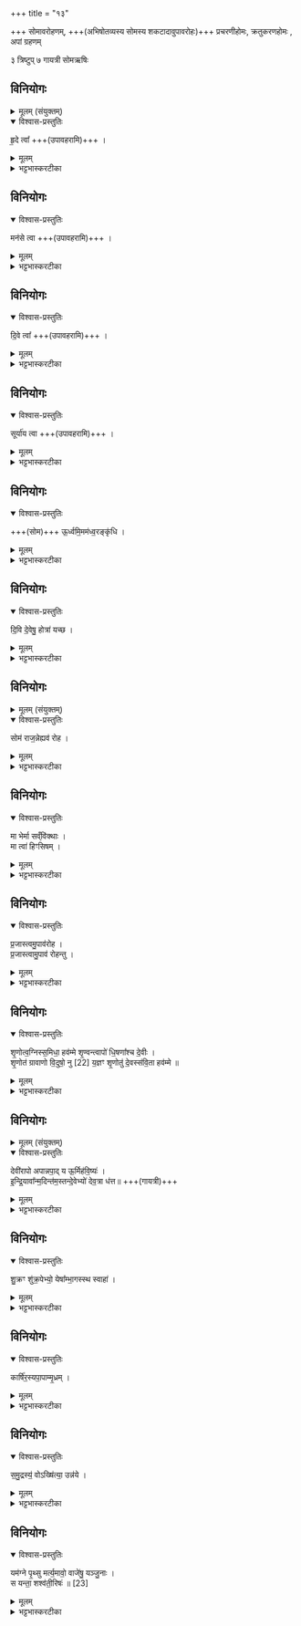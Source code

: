 +++
title = "१३"

+++
सोमावरोहणम्, +++(अभिषोतव्यस्य सोमस्य शकटादावुपावरोहः)+++  प्रचरणीहोमः, क्रतुकरणहोमः , अपां ग्रहणम्

३ त्रिष्टुप्
७ गायत्री
 सोमऋषिः


## विनियोगः


<details><summary>मूलम् (संयुक्तम्)</summary>

हृ॒दे त्वा॒ मन॑से त्वा दि॒वे त्वा॒ सूर्या॑य त्वो॒र्ध्वमि॒मम॑ध्व॒रङ्कृ॑धि ।
</details>

<details open><summary>विश्वास-प्रस्तुतिः</summary>

हृ॒दे त्वा᳚   +++(उपावहरामि)+++ ।  
</details>

<details><summary>मूलम्</summary>

हृ॒दे त्वा᳚   +++(उपावहरामि)+++ ।  
</details>

<details><summary>भट्टभास्करटीका</summary>

1-2दक्षिणस्य हविर्धानस्यान्तरेणेषे राजानमुपावहरति अवतारयति हविर्धानात् - हृदे त्वेति ॥ हे सोम त्वां हृदे हृदयवद्भ्यो मनुष्येभ्यः उपावहरामीति शेषः । 'हृदे त्वेत्याह मनुष्येभ्य एवैतेन करोति' इत्यादि ब्राह्मणम् ।   
</details>

## विनियोगः
<details open><summary>विश्वास-प्रस्तुतिः</summary>

मन॑से त्वा  +++(उपावहरामि)+++ ।  
</details>

<details><summary>मूलम्</summary>

मन॑से त्वा  +++(उपावहरामि)+++ ।  
</details>

<details><summary>भट्टभास्करटीका</summary>

मनसे मनस्विभ्यः पितृभ्यश्च । 'पितृभ्य एवैतेन करोति' इत्यादि ब्राह्मणम् ।  
</details>

## विनियोगः
<details open><summary>विश्वास-प्रस्तुतिः</summary>

दि॒वे त्वा᳚   +++(उपावहरामि)+++ ।  
</details>

<details><summary>मूलम्</summary>

दि॒वे त्वा᳚   +++(उपावहरामि)+++ ।  
</details>

<details><summary>भट्टभास्करटीका</summary>

दिवे दिविष्ठेभ्यो देवेभ्यश्च त्वामुपावहरामि ।
</details>

## विनियोगः
<details open><summary>विश्वास-प्रस्तुतिः</summary>

सूर्या॑य त्वा  +++(उपावहरामि)+++  ।
</details>

<details><summary>मूलम्</summary>

सूर्या॑य त्वा  +++(उपावहरामि)+++  ।
</details>

<details><summary>भट्टभास्करटीका</summary>

सूर्याय च त्वामुपावहरामि, प्राधान्यात्पुनरुपादानम् । 'देवेभ्य एवैतेन करोत्येतावतीर्वैदेवतास्ताभ्यः' इत्यादि ब्राह्मणम् ।  हृदे दिवे इति 'ऊडिदम्' इत्यादिना विभक्तेरुदात्तत्वम् ।  
</details>

## विनियोगः
<details open><summary>विश्वास-प्रस्तुतिः</summary>

+++(सोम)+++ ऊ॒र्ध्वमि॒मम॑ध्व॒रङ्कृ॑धि ।
</details>

<details><summary>मूलम्</summary>

+++(सोम)+++ ऊ॒र्ध्वमि॒मम॑ध्व॒रङ्कृ॑धि ।
</details>

<details><summary>भट्टभास्करटीका</summary>

हे सोम अवरोप्यमाणश्च त्वमिममध्वरं यज्ञमूर्ध्वं कृधि अविघ्नेन समाप्तं कुरु । ऊर्ध्वं देवाभिमुखं वा कुरु ।  
यद्वा - इमं यज्ञमध्वरं बाधकरहितं कुरु । 'बहुलं छन्दसि' इति शपो लुक्, 'श्रुशृणुपॄकृवृभ्यश्छन्दसि' इति हेर्धिभावः ।
</details>

## विनियोगः
<details open><summary>विश्वास-प्रस्तुतिः</summary>

दि॒वि दे॒वेषु॒ होत्रा॑ यच्छ ।
</details>

<details><summary>मूलम्</summary>

दि॒वि दे॒वेषु॒ होत्रा॑ यच्छ ।
</details>

<details><summary>भट्टभास्करटीका</summary>

किञ्च - दिवि दिवि स्थितेषु देवेषु होत्रा अस्मदीया वाचः स्तुतिरूपाः यच्छ अवस्थापय ।  
तदर्थं हे सोम राजन् एहि आगच्छ मम हस्तम् ।
</details>

## विनियोगः


<details><summary>मूलम् (संयुक्तम्)</summary>

सोम॑ राज॒न्नेह्यव॑ रोह॒ मा भेर्मा सव्ँवि॑क्था॒ मा त्वा॑ हिꣳसिषम् 
</details>

<details open><summary>विश्वास-प्रस्तुतिः</summary>

सोम॑ राज॒न्नेह्यव॑ रोह ।  
</details>

<details><summary>मूलम्</summary>

सोम॑ राज॒न्नेह्यव॑ रोह ।  
</details>

<details><summary>भट्टभास्करटीका</summary>

अत्र सोमराजन्नित्यारभ्य मन्त्रान्तरम् । यथाह भगवान् - "हृदे त्वा मनसे त्वा सोम राजन्नेह्यव रोहेति द्वाभ्याम्" इति । ततश्चापदात्परत्वात्सोमशब्दो न निहन्यते । 'नामन्त्रिते समानाधिकरणे' इति तस्याविद्यमानवत्त्वनिषेधाद्राजन्निति निहन्यते । आगत्य च मम हस्तं हविर्धानादवरोह ।
</details>

## विनियोगः
<details open><summary>विश्वास-प्रस्तुतिः</summary>

मा भेर्मा सव्ँवि॑क्थाः  ।   
मा त्वा॑ हिꣳसिषम् ।
</details>

<details><summary>मूलम्</summary>

मा भेर्मा सव्ँवि॑क्थाः  ।   
मा त्वा॑ हिꣳसिषम् ।
</details>

<details><summary>भट्टभास्करटीका</summary>

अवरोहंश्च मा भेः मा च भैषीः मामयं भेत्स्यतीति ।'बहुळं छन्दसि' इतीडभावः, व्यत्ययेन सिचिवृद्धिर्न क्रियते । मा संविक्थाः मा च कम्पिष्ठाः । कस्मादित्याह - मा खलु त्वामहं हिंसिषम्, यागसाधनत्वापत्त्या उत्तमा गतिस्त्वया प्राप्स्यत इति ।
</details>

## विनियोगः
<details open><summary>विश्वास-प्रस्तुतिः</summary>

प्र॒जास्त्वमु॒पाव॑रोह ।  
प्र॒जास्त्वामु॒पाव॑ रोहन्तु ।  
</details>

<details><summary>मूलम्</summary>

प्र॒जास्त्वमु॒पाव॑रोह ।  
प्र॒जास्त्वामु॒पाव॑ रोहन्तु ।  
</details>

<details><summary>भट्टभास्करटीका</summary>

का पुनस्सोत्तमा गतिरित्याह - प्रजास्सर्वा दैवीर्मानुषीश्च उपावरोह अनुप्रविश । प्रजाश्च त्वामुपावरोहन्तु अनुप्रविशन्तु । अतस्सर्वासामेव प्रजानामाधिपत्ये वर्तितुमारभसे । स कथं मया हिंस्यसे? अतो मा भैषीरिति ।  

 अत्र कृधि यच्छेति द्वे तिङ्विभक्ती; तत्र कृधि यच्छेति चार्थस्य गम्यमानत्वात् 'चादिलोपे विभषा' इति प्रथमा तिङ्विभक्तिर्निरूप्यते; एवं मा च भेर्मा च सं विक्थाः इत्यत्र तेनैव सूत्रेण प्रथमा तिङ्विभक्तिर्ननिहन्यते; एहि चावरोह च इज्यत्रापि प्रथमायास्तेन निघातः प्रवर्तत एव ।   

ननु गत्यर्थलोटा युक्तत्वाद्द्वितीयायास्तिङ्विभक्तेः 'लोट्च' इति निघातेन न भवितव्यम् । 'विभाषितं सोपसर्गमनुत्तमम्' इति निहन्यत एवेत्यदोषः । उपावरोहेत्यत्र 'गतिर्गतौ' इति पूर्वस्यानुदात्तत्वम्; उदात्तवता तिङा' इति समासः । तथा उपावरोहत्वित्यत्रापि । 'ब्रह्मवादिनो वदन्ति स त्वा अध्वर्युस्स्याद्यस्सोममुपावहरन्' इत्यादि ब्राह्मणम् ॥
</details>

## विनियोगः
<details open><summary>विश्वास-प्रस्तुतिः</summary>

शृ॒णोत्व॒ग्निस्स॒मिधा॒ हव॑म्मे शृ॒ण्वन्त्वापो॑ धि॒षणा᳚श्च दे॒वीः ।  
शृ॒णोत॑ ग्रावाणो वि॒दुषो॒ नु [22] य॒ज्ञꣳ शृ॒णोतु॑ दे॒वस्स॑वि॒ता हव॑म्मे ॥
</details>

<details><summary>मूलम्</summary>

शृ॒णोत्व॒ग्निस्स॒मिधा॒ हव॑म्मे शृ॒ण्वन्त्वापो॑ धि॒षणा᳚श्च दे॒वीः ।  
शृ॒णोत॑ ग्रावाणो वि॒दुषो॒ नु [22] य॒ज्ञꣳ शृ॒णोतु॑ दे॒वस्स॑वि॒ता हव॑म्मे ॥
</details>

<details><summary>भट्टभास्करटीका</summary>

3एकधनादिलक्षणा अपो जिघृक्षन् स्रुचि चतुर्गृहीतं गृहीत्वा आहवनीये जुहोति - श्रुणोत्वग्निरिति त्रिष्टुभा चतुष्पदया ॥ समिध्यतेनयाग्निरिति समिधाज्याहुतिरुच्यते । इन्धेः क्विप्, अनुनासिकलोपः, कृदुत्तरपदप्रकृतिस्वरत्वम् । अनया सन्दीप्त्या आज्याहुत्या तृप्तोग्निर्मदीयं हवमाह्वानं शृणोतु । 'बहुलं छन्दसि' इति ह्वयतेः प्राक्प्रत्ययोत्पत्तेस्सम्प्रसारणे कृते 'ऋदोरप्' इत्यप् । यद्वा - 'भावेनुपसर्गस्य' इत्यप्सम्प्रसारणं च ।  
 किञ्च - याश्चापो मया गृहीष्यन्ते ताश्चानयाहुत्या मम हवं शृण्वन्तु । कीदृश्यः । धिषणाः धृष्टाः यागसम्पादननिपुणाः । 'धृषेर्धिष च संज्ञायाम्' इति क्युप्रत्ययः । देवीः देव्यः दानादिगुणयुक्ताः । 'वा छन्दसि' इति पूर्वसवर्णदीर्घत्वम् । यद्वा - धिषणाः विद्याः, 'विद्या वै धिषणा' इति । दानादिगुणयुक्ताश्च शृण्वन्त्विति । चशब्देन तासां समुच्चयः ।   

अधुना प्रत्यक्षवदुच्यते - हे ग्रावाणः । ग्रावाणो ग्रावकल्पा इत्येके । वर्षणशीला मेघा इत्यन्ये । ग्रावाण एवेत्यपरे । यूयमपि शृणोत श्रुणुत । 'तप्तनप्तनधनाश्च' इति तप् । किं? विदुषोस्य यजमानस्य यज्ञम् । नु इति वितर्के, ननु विदुषोस्य यज्ञश्श्रोतव्य इति । क्षिप्रं श्रुणुतेति वा । यद्वा - प्रथमाबहुवचनस्य व्यत्ययेन शस्, नुशब्दश्च इवार्थे, विद्वांस इव शृणुत इत्यर्थः ।   

किञ्च - देवस्सविता सर्वस्य प्रेरकः मे मदीयं हवं शृणोतु । 'सवितृप्रसूत एव देवताभ्यो निवेद्यापोच्छैति' `इति ब्राह्मणम् । अग्न्यादयो मे हवं श्रुत्वा आगच्छन्तु, यज्ञं निर्वर्तयन्त्विति भावः ॥
</details>

## विनियोगः


<details><summary>मूलम् (संयुक्तम्)</summary>

देवी॑रापो अपान्नपा॒द्य ऊ॒र्मिर्ह॑वि॒ष्य॑ इन्द्रि॒यावा᳚न्म॒दिन्त॑मः
तन्दे॒वेभ्यो॑ देव॒त्रा ध॑त्त 
</details>

<details open><summary>विश्वास-प्रस्तुतिः</summary>

देवी॑रापो अपान्नपा॒द् य ऊ॒र्मिह॑वि॒ष्यः॑ ।  
इ॒न्द्रि॒यावा᳚न्म॒दिन्त॑म॒स्तन्दे॒वेभ्यो॑ देव॒त्रा ध॑त्त॥  +++(गायत्री)+++
</details>

<details><summary>मूलम्</summary>

देवी॑रापो अपान्नपा॒द् य ऊ॒र्मिह॑वि॒ष्यः॑ ।  
इ॒न्द्रि॒यावा᳚न्म॒दिन्त॑म॒स्तन्दे॒वेभ्यो॑ देव॒त्रा ध॑त्त॥  +++(गायत्री)+++
</details>

<details><summary>भट्टभास्करटीका</summary>

4अप्सु बर्हिः प्रास्याभिजुहोति - देवीराप इति यजुरन्तया गायत्र्या ॥ मदिन्तम इत्यन्तं व्याख्यातम् ।

  - [ हे देवीरापः । 'विभाषितं विशेषवचने बहुवचनम्' इति पूर्वस्य विद्यमानत्वात् आप इति निहन्यते । हे अपां नपात् - चतुर्थो नप्ता; अपां नप्तः; अग्नेराहुतिः, आहुत्या आदित्यः, आदित्याद्वृष्टिः; अद्भ्य ओषधयः, ओषधीभ्योन्नं, अन्नादग्निः, इत्युभयथापि अपान्नपात् अग्निः । न पातयतीति नपात्, क्विपि णिलोपः, नञ्समासे 'नभ्राण्नपात्' इति नलोपाभावः; आपो इत्यस्य संहितायां 'आपो जुषाणः' इत्यादिना प्रकृतिभावः, 'सुबामन्त्रिते पराङ्गवत्सरे' इत्यपामित्यस्य पराङ्गवद्भावः, तेन षष्ठ्यामन्त्रितसमुदायो निहन्यते । युष्मदीयो य ऊर्मिर्हविष्यः । हविरर्हतीति 'छन्दसि च' इति यत्प्रत्ययः । इन्द्रियावान् वीर्यवान् । 'मन्त्रे सोमाश्वेन्द्रिय' इति दीर्घः । मदिन्तमः मादयितृतमः । मदी हर्षे, अस्मादन्तर्भावितण्यर्थात् 'शमित्यष्टाभ्यो घिनुण्' इति घिनुण्, घटादित्वात् 'मितां ह्रस्वः' इति ह्रस्वत्वम्, 'नाद्घस्य' इति तमपो नुडागमः ।]

तं यथोक्तगुणविशिष्टमूर्मिं देवत्रा देवेषु धत्त स्थापयत । किमर्थं? देवेभ्यः देवार्थं देवानामेवोपभोगार्थम् । 'देवमनुष्यपुरुष' इत्यादिना त्राप्रत्ययः । यद्वा - देवाधीनं धत्त  देवानामेवोपभोगार्थम् । 'देये त्रा च' इति त्रापत्ययो दधातियोगेपि भवति, देवयागार्थमस्मभ्यं धत्तेति यावत् ।
</details>

## विनियोगः
<details open><summary>विश्वास-प्रस्तुतिः</summary>

शु॒क्रꣳ शु॑क्र॒पेभ्यो॒ येषा᳚म्भा॒गस्स्थ स्वाहा॑ ।
</details>

<details><summary>मूलम्</summary>

शु॒क्रꣳ शु॑क्र॒पेभ्यो॒ येषा᳚म्भा॒गस्स्थ स्वाहा॑ ।
</details>

<details><summary>भट्टभास्करटीका</summary>

पुनश्च विशेष्यते - शुक्रं सोमं सोमीभविष्यन्तम् । केभ्यः? शुक्रपेभ्यः देवानां मध्ये ये शुक्रपास्सोमपास्तेभ्यः । पुनश्च देवा विशेष्यन्ते - हे आपः येषां देवानां यूयं भागस्स्थ्य भागभूता भविष्यथ तेभ्यो धत्तेति । स्वाहा स्वाहुतं चेदं युष्मभ्यमाज्यमस्तु । 'आहुत्यैवैना निष्क्रीय गृह्णात्यथो हविष्कृतानामेवाभिघृतानां गृह्णाति' `इति ब्राह्मणम् । भागशब्दः 'कर्षात्वतः' इत्यन्तोदात्तः ॥
</details>

## विनियोगः
<details open><summary>विश्वास-प्रस्तुतिः</summary>

कार्षि॑र॒स्यपा॒पाम्मृ॒ध्रम् ।
</details>

<details><summary>मूलम्</summary>

कार्षि॑र॒स्यपा॒पाम्मृ॒ध्रम् ।
</details>

<details><summary>भट्टभास्करटीका</summary>

5मैत्रावरुणचमसेनाहुतिं प्लावयाति - कार्षिरसीति ॥ हे आज्य अप्सु हुतं कार्षिः कर्षणीयमपनेतव्यमसि । 'कृषेर्वृद्धिश्छन्दसि' इति कृषेरिञ्प्रत्ययः । यस्मादेवं तस्मात्त्वामपप्लावयामि अपनयामीत्यर्थः । अपेत्युपसर्गश्रुतेर्योग्यं क्रियापदमध्याह्रियते । कुतः पुनरिदमवसीयत इत्याह - अपां मृध्रं यस्मात्त्वमपां सम्बन्ध्यनिष्टरूपं; युद्धाभिधायिना मृधशब्देनानिष्टरूपत्वं लक्ष्यते । तदस्यास्तीति मृध्रम् । 'लुगकारेकाररेफाश्च वक्तव्याः' इति मत्वर्थीयो रप्रत्ययः । दोषरूपं त्वामपनयामीत्यर्थः । यद्वा - कठिनत्वं लक्ष्यते; आज्यं च जलगतं चेत्कठिनं भवति; तस्य दोषरूपत्वादपनयामीति । 'कार्षिरसीत्याह शमलमेवासामप प्लावयति' `इति ब्राह्मणम् ॥
</details>

## विनियोगः
<details open><summary>विश्वास-प्रस्तुतिः</summary>

स॒मु॒द्रस्य॒॑ वोऽख्षि॑त्या॒ उन्न॑ये ।
</details>

<details><summary>मूलम्</summary>

स॒मु॒द्रस्य॒॑ वोऽख्षि॑त्या॒ उन्न॑ये ।
</details>

<details><summary>भट्टभास्करटीका</summary>

6बर्हिष्यन्तर्धायोन्नयति - समुद्रस्य व इति ॥ समुद्रस्योदकराशेः पूर्वेद्युर्गृहीतस्य वसतीवरीशब्दवाच्यस्य अक्षित्यै अक्षणाय युष्मानुन्नये मैत्रावरुणचमसेन गृह्णामीति । 'मित्रावरुणौ वा अपां नेतारौ' 'तस्मादद्यमानाः' इत्यादि ब्राह्मणम् ॥
</details>

## विनियोगः
<details open><summary>विश्वास-प्रस्तुतिः</summary>

यम॑ग्ने पृ॒थ्सु मर्त्य॒मावो॒ वाजे॑षु॒ यञ्जु॒नाः ।    
स यन्ता॒ शश्व॑ती॒रिषः॑ ॥ [23]
</details>

<details><summary>मूलम्</summary>

यम॑ग्ने पृ॒थ्सु मर्त्य॒मावो॒ वाजे॑षु॒ यञ्जु॒नाः ।    
स यन्ता॒ शश्व॑ती॒रिषः॑ ॥ [23]
</details>

<details><summary>भट्टभास्करटीका</summary>

7क्रतुकरणं जुहोति - यमग्न इति त्रिपदया गायत्र्या ॥ 'यद्यग्निष्टोमो जुहोति' `इति ब्राह्मणम् । हे अग्ने यं मर्त्यं पृत्सु सङ्ग्रामेषु आवः रक्षसि । 'छन्दसि लुङ्लङ्लिटः' इत्यवतेर्लङ्, आडागम उदात्तः ॥ 'मांस्पृत्स्नूनामुपसङ्ख्यानम्' इति पृतनाशब्दस्य पृद्भावः, 'सावेकाचः' इति विभक्तेरुदात्तत्वम् । कः पुनरसौ यं पृतनासु रक्षसीत्याह वाजेष्वन्नेषु निमित्तभूतेषु । 'निमित्तात्कर्मसंयोगे' इति सप्तमी । अन्नार्थं यं जुनाः गच्छसि । जु इति सौत्रो धातुः वेगितायां गतौ वर्तते, तस्मात्पूर्ववल्लुङ्, श्नाप्रत्ययः, 'बहुलं छन्दस्यमाङ्योगेपि' इत्यडभावः । हवींषि ग्रहीतुं यस्य सकाशं सदा गच्छसीत्यर्थः । स एव खलु त्वया सङ्ग्रामेषु रक्ष्यत्वेन ग्राह्यते । यश्च त्वयैवं रक्ष्यते स एव खलु त्वयानुगृहीतः यन्ता यमयिता वशीकर्ता ॥ 'न लुट् इति' निघातप्रतिषेधः, उदात्तनिवृत्तिस्वरो व्यत्ययेन प्रवर्तते । किं वशीकरिष्यतीत्याह - शश्वतीः नित्याः इषः अन्नादि प्रभूतं धनं प्राप्नोतीत्यर्थः । शश्वच्छब्दात् 'उगितश्च' इति ङीप् ॥

इति तृतीये त्रयोदशोनुवाकः ॥
</details>
